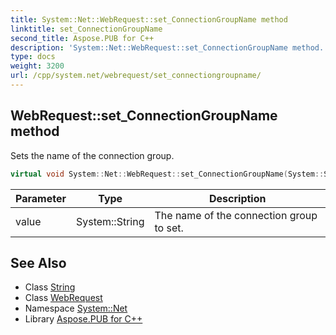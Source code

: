 ```yaml
---
title: System::Net::WebRequest::set_ConnectionGroupName method
linktitle: set_ConnectionGroupName
second_title: Aspose.PUB for C++
description: 'System::Net::WebRequest::set_ConnectionGroupName method. Sets the name of the connection group in C++.'
type: docs
weight: 3200
url: /cpp/system.net/webrequest/set_connectiongroupname/
---
```

## WebRequest::set_ConnectionGroupName method


Sets the name of the connection group.

```cpp
virtual void System::Net::WebRequest::set_ConnectionGroupName(System::String value)
```


| Parameter | Type | Description |
| --- | --- | --- |
| value | System::String | The name of the connection group to set. |

## See Also

* Class [String](../../../system/string/)
* Class [WebRequest](../)
* Namespace [System::Net](../../)
* Library [Aspose.PUB for C++](../../../)
